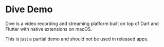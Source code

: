 # Dive Demo

Dive is a video recording and streaming platform built on top of Dart and
Flutter with native extensions on macOS.

This is just a partial demo and should not be used in released apps.
